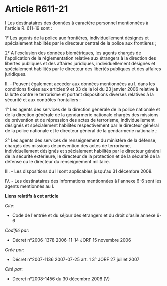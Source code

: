 # Article R611-21

I Les destinataires des données à caractère personnel mentionnées à l'article R. 611-19 sont :

1° Les agents de la police aux frontières, individuellement désignés et spécialement habilités par le directeur central de la
police aux frontières ;

2° A l'exclusion des données biométriques, les agents chargés de l'application de la réglementation relative aux étrangers à
la direction des libertés publiques et des affaires juridiques, individuellement désignés et spécialement habilités par le
directeur des libertés publiques et des affaires juridiques.

II. - Peuvent également accéder aux données mentionnées au I, dans les conditions fixées aux articles 9 et 33 de la loi du 23
janvier 2006 relative à la lutte contre le terrorisme et portant dispositions diverses relatives à la sécurité et aux
contrôles frontaliers :

1° Les agents des services de la direction générale de la police nationale et de la direction générale de la gendarmerie
nationale chargés des missions de prévention et de répression des actes de terrorisme, individuellement désignés et
spécialement habilités respectivement par le directeur général de la police nationale et le directeur général de la
gendarmerie nationale ;

2° Les agents des services de renseignement du ministère de la défense, chargés des missions de prévention des actes de
terrorisme, individuellement désignés et spécialement habilités par le directeur général de la sécurité extérieure, le
directeur de la protection et de la sécurité de la défense ou le directeur du renseignement militaire.

III. - Les dispositions du II sont applicables jusqu'au 31 décembre 2008.

IV. - Les destinataires des informations mentionnées à l'annexe 6-6 sont les agents mentionnés au I.

**Liens relatifs à cet article**

_Cite_:

  - Code de l'entrée et du séjour des étrangers et du droit d'asile annexe 6-6

_Codifié par_:

  - Décret n°2006-1378 2006-11-14 JORF 15 novembre 2006

_Créé par_:

  - Décret n°2007-1136 2007-07-25 art. 1 3° JORF 27 juillet 2007

_Cité par_:

  - Décret n°2008-1456 du 30 décembre 2008 (V)
